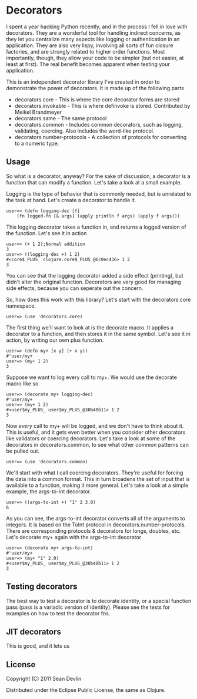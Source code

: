 # Decorators

I spent a year hacking Python recently, and in the process I fell in love with decorators.  They are a wonderful tool for handling indirect concerns, as they let you centralize many aspects like logging or authentication in an application.  They are also very lispy, involving all sorts of fun closure factories, and are strongly related to higher order functions.  Most importantly, though, they allow your code to be simpler (but not easier, at least at first).  The real benefit becomes apparent when testing your application.

This is an independent decorator library I've created in order to demonstrate the power of decorators.  It is made up of the following parts

* decorators.core - This is where the core decorator forms are stored
* decorators.invokable - This is where definvoke is stored.  Contributed by Meikel Brandmeyer
* decorators.same - The same protocol
* decorators.common - Includes common decorators, such as logging, validating, coercing.  Also includes the word-like protocol.
* decorators.number-protocols - A collection of protocols for converting to a numeric type.

## Usage

So what is a decorator, anyway?  For the sake of discussion, a decorator is a function that can modify a function.  Let's take a look at a small example.

Logging is the type of behavior that is commonly needed, but is unrelated to the task at hand.  Let's create a decorator to handle it.

	user=> (defn logging-dec [f]
		(fn logged-fn [& args] (apply println f args) (apply f args)))

This logging decorator takes a function in, and returns a logged version of the function.  Let's see it in action

	user=> (+ 1 2);Normal addition
	3
	user=> ((logging-dec +) 1 2)
	#<core$_PLUS_ clojure.core$_PLUS_@6c0ec436> 1 2
	3

You can see that the logging decorator added a side effect (printing), but didn't alter the original function.  Decorators are very good for managing side effects, because you can seperate out the concern. 

So, how does this work with this library?  Let's start with the decorators.core namespace.

	user=> (use 'decorators.core)

The first thing we'll want to look at is the decorate macro.  It applies a decorator to a function, and then stores it in the same symbol.  Let's see it in action, by writing our own plus function. 

	user=> (defn my+ [x y] (+ x y))
	#'user/my+
	user=> (my+ 1 2)
	3

Suppose we want to log every call to my+.  We would use the decorate macro like so

	user=> (decorate my+ logging-dec)
	#'user/my+
	user=> (my+ 1 2)
	#<user$my_PLUS_ user$my_PLUS_@30b48b11> 1 2
	3

Now *every* call to my+ will be logged, and we don't have to think about it.  This is useful, and it gets even better when you consider other decorators like validators or coercing decorators.  Let's take a look at some of the decorators in decorators.common, to see what other common patterns can be pulled out.

	user=> (use 'decorators.common)

We'll start with what I call coercing decorators.  They're useful for forcing the data into a common format.  This in turn broadens the set of input that is available to a function, making it more general.  Let's take a look at a simple example, the args-to-int decorator.

	user=> ((args-to-int +) "1" 2 3.0)
	6

As you can see, the args-to-int decorator converts all of the arguments to integers.  It is based on the ToInt protocol in decorators.number-protocols.  There are corresponding protocols & decorators for longs, doubles, etc.  Let's decorate my+ again with the args-to-int decorator

	user=> (decorate my+ args-to-int)
	#'user/my+
	user=> (my+ "1" 2.0)
	#<user$my_PLUS_ user$my_PLUS_@30b48b11> 1 2
	3

## Testing decorators

The best way to test a decorator is to decorate identity, or a special function pass (pass is a variadic version of identity).  Please see the tests for examples on how to test the decorator fns.

## JIT decorators

This is good, and it lets us

## License

Copyright (C) 2011 Sean Devlin

Distributed under the Eclipse Public License, the same as Clojure.
